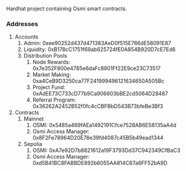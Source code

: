 Hardhat project containing Osmi smart contracts.

### Addresses

1. Accounts
   1. Admin: 0xee90252d437d471383AeD0f515E766dE58091E87
   1. Liquidity: 0xB178cC1751f69ab625724fE0A854B920D7cE7Ed6
   1. Distribution Pools
      1. Node Rewards: 0x7e352F800e4785e6daFc8901Ff22E9ce23C73517
      1. Market Making: 0xa4CeB9D3250ca77F241999496121634650A505Bc
      1. Project Fund: 0xAdEE73C733cD77b9Ca906803bBE2cd5064D28487
      1. Referral Program: 0x36262A2452B52f0fc4cCBFBbD543B73bfeBe3Bf3
1. Contracts
      1. Mainnet
         1. OSMI: 0x5485a469fAEa1492191Cfce7528AB6E58135aA4d
         1. Osmi Access Manager: 0x8F2Fe78964D20E78e39fd4087c45B5b49ead1344
      1. Sepolia
         1. OSMI: 0xA7e92D7b8821612a19F3793Dd37C942349CfBaC3
         1. Osmi Access Manager: 0xd5B41BC8FABBDE892b6055AA814C67a6FF52bA9D
    
